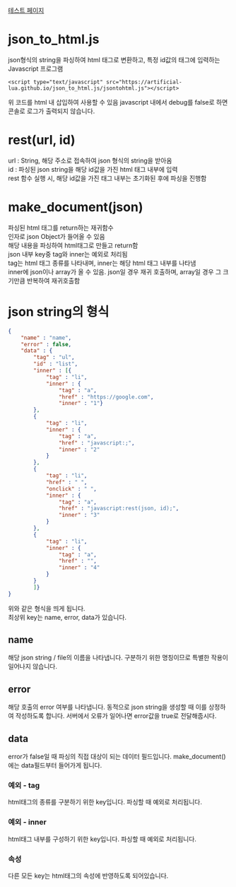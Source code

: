 [테스트 페이지](https://artificial-lua.github.io/json_to_html.js/index.html)

# json_to_html.js
json형식의 string을 파싱하여 html 태그로 변환하고, 특정 id값의 태그에 입력하는 Javascript 프로그램
```
<script type="text/javascript" src="https://artificial-lua.github.io/json_to_html.js/jsontohtml.js"></script>
```
위 코드를 html 내 삽입하여 사용할 수 있음
javascript 내에서 debug를 false로 하면 콘솔로 로그가 출력되지 않습니다.

# rest(url, id)
url : String, 해당 주소로 접속하여 json 형식의 string을 받아옴  
id : 파싱된 json string을 해당 id값을 가진 html 태그 내부에 입력  
rest 함수 실행 시, 해당 id값을 가진 태그 내부는 초기화된 후에 파싱을 진행함  

# make_document(json)
파싱된 html 태그를 return하는 재귀함수  
인자로 json Object가 들어올 수 있음  
해당 내용을 파싱하여 html태그로 만들고 return함  
json 내부 key중 tag와 inner는 예외로 처리됨  
tag는 html 태그 종류를 나타내며, inner는 해당 html 태그 내부를 나타냄  
inner에 json이나 array가 올 수 있음. json일 경우 재귀 호출하며, array일 경우 그 크기만큼 반복하여 재귀호출함  
  

# json string의 형식
```json
{
    "name" : "name",
    "error" : false,
    "data" : {
        "tag" : "ul",
        "id" : "list",
        "inner" : [{
            "tag" : "li",
            "inner" : {
                "tag" : "a",
                "href" : "https://google.com",
                "inner" : "1"}
        },
        {
            "tag" : "li",
            "inner" : {
                "tag" : "a",
                "href" : "javascript:;",
                "inner" : "2"
            }
        },
        {
            "tag" : "li",
            "href" : " ",
            "onclick" : " ",
            "inner" : {
                "tag" : "a",
                "href" : "javascript:rest(json, id);",
                "inner" : "3"
            }
        },
        {
            "tag" : "li",
            "inner" : {
                "tag" : "a",
                "href" : "",
                "inner" : "4"
            }
        }
        ]}
}
```
위와 같은 형식을 띄게 됩니다.  
최상위 key는 name, error, data가 있습니다.
## name
해당 json string / file의 이름을 나타냅니다. 구분하기 위한 명칭이므로 특별한 작용이 일어나지 않습니다.

## error
해당 호출의 error 여부를 나타냅니다. 동적으로 json string을 생성할 때 이를 상정하여 작성하도록 합니다. 서버에서 오류가 일어나면 error값을 true로 전달해줍시다.

## data
error가 false일 때 파싱의 직접 대상이 되는 데이터 필드입니다. make_document()에는 data필드부터 들어가게 됩니다.

### 예외 - tag
html태그의 종류를 구분하기 위한 key입니다. 파싱할 때 예외로 처리됩니다.

### 예외 - inner
html태그 내부를 구성하기 위한 key입니다. 파싱할 때 예외로 처리됩니다.

### 속성
다른 모든 key는 html태그의 속성에 반영하도록 되어있습니다.